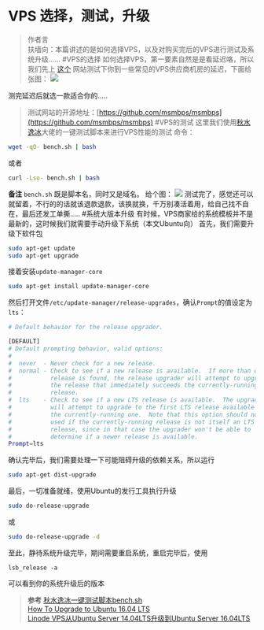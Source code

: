 # VPS 选择，测试，升级


> 作者言  
扶墙向：本篇讲述的是如何选择VPS，以及对购买完后的VPS进行测试及系统升级......
#VPS的选择
如何选择VPS，第一要素自然是是看延迟咯，所以我们先上 [这个](https://www.msmbps.com/) 网站测试下你到一些常见的VPS供应商机房的延迟，下面给张图：
![](https://ws1.sinaimg.cn/large/006uw7syly1fxnytipiipj30pl0h8tcx.jpg)

测完延迟后就选一款适合你的.....
> 测试网站的开源地址：[https://github.com/msmbps/msmbps](https://github.com/msmbps/msmbps)
#VPS的测试
这里我们使用[秋水逸冰](https://teddysun.com/444.html)大佬的一键测试脚本来进行VPS性能的测试
命令：
```bash
wget -qO- bench.sh | bash
```
或者
```bash
curl -Lso- bench.sh | bash
```
**备注**
`bench.sh` 既是脚本名，同时又是域名。
给个图：
![](https://ws1.sinaimg.cn/large/006uw7syly1fxnz4r6nsaj30g20gy0xe.jpg)
测试完了，感觉还可以就留着，不行的的话就该退款退款，该换就换，千万别凑活着用，给自己找不自在，最后还发工单撕.....
#系统大版本升级
有时候，VPS商家给的系统模板并不是最新的，这时候我们就需要手动升级下系统（本文Ubuntu向）
首先，我们需要升级下软件包
```bash
sudo apt-get update
sudo apt-get upgrade
```
接着安装`update-manager-core`
```bash
sudo apt-get install update-manager-core
```
然后打开文件`/etc/update-manager/release-upgrades`，确认`Prompt`的值设定为`lts`：
```bash
# Default behavior for the release upgrader.

[DEFAULT]
# Default prompting behavior, valid options:
#
#  never  - Never check for a new release.
#  normal - Check to see if a new release is available.  If more than one new
#           release is found, the release upgrader will attempt to upgrade to
#           the release that immediately succeeds the currently-running
#           release.
#  lts    - Check to see if a new LTS release is available.  The upgrader
#           will attempt to upgrade to the first LTS release available after
#           the currently-running one.  Note that this option should not be
#           used if the currently-running release is not itself an LTS
#           release, since in that case the upgrader won't be able to
#           determine if a newer release is available.
Prompt=lts
```
确认完毕后，我们需要处理一下可能阻碍升级的依赖关系，所以运行
```bash
sudo apt-get dist-upgrade
```
最后，一切准备就绪，使用Ubuntu的发行工具执行升级
```bash
sudo do-release-upgrade
```
或
```bash
sudo do-release-upgrade -d
```
至此，静待系统升级完毕，期间需要重启系统，重启完毕后，使用
```
lsb_release -a
```
可以看到你的系统升级后的版本

> **参考**
> [秋水逸冰一键测试脚本bench.sh](https://teddysun.com/444.html)  
> [How To Upgrade to Ubuntu 16.04 LTS](https://www.digitalocean.com/community/tutorials/how-to-upgrade-to-ubuntu-16-04-lts)  
> [Linode VPS从Ubuntu Server 14.04LTS升级到Ubuntu Server 16.04LTS](https://www.daweibro.com/node/154)

